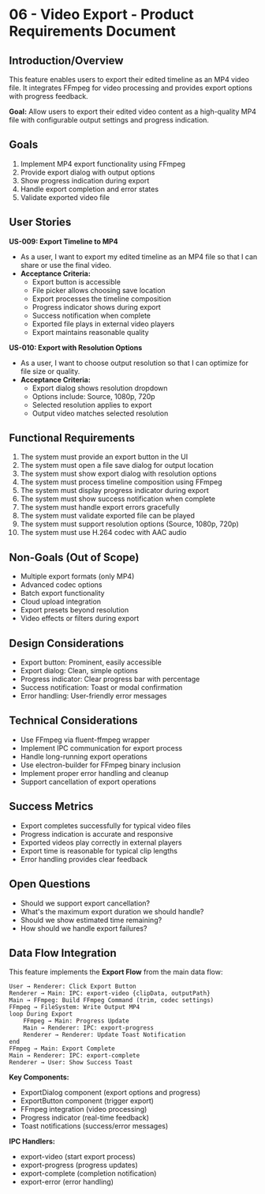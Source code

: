 # 06 - Video Export - Product Requirements Document

## Introduction/Overview

This feature enables users to export their edited timeline as an MP4 video file. It integrates FFmpeg for video processing and provides export options with progress feedback.

**Goal:** Allow users to export their edited video content as a high-quality MP4 file with configurable output settings and progress indication.

## Goals

1. Implement MP4 export functionality using FFmpeg
2. Provide export dialog with output options
3. Show progress indication during export
4. Handle export completion and error states
5. Validate exported video file

## User Stories

**US-009: Export Timeline to MP4**
- As a user, I want to export my edited timeline as an MP4 file so that I can share or use the final video.
- **Acceptance Criteria:**
  - Export button is accessible
  - File picker allows choosing save location
  - Export processes the timeline composition
  - Progress indicator shows during export
  - Success notification when complete
  - Exported file plays in external video players
  - Export maintains reasonable quality

**US-010: Export with Resolution Options**
- As a user, I want to choose output resolution so that I can optimize for file size or quality.
- **Acceptance Criteria:**
  - Export dialog shows resolution dropdown
  - Options include: Source, 1080p, 720p
  - Selected resolution applies to export
  - Output video matches selected resolution

## Functional Requirements

1. The system must provide an export button in the UI
2. The system must open a file save dialog for output location
3. The system must show export dialog with resolution options
4. The system must process timeline composition using FFmpeg
5. The system must display progress indicator during export
6. The system must show success notification when complete
7. The system must handle export errors gracefully
8. The system must validate exported file can be played
9. The system must support resolution options (Source, 1080p, 720p)
10. The system must use H.264 codec with AAC audio

## Non-Goals (Out of Scope)

- Multiple export formats (only MP4)
- Advanced codec options
- Batch export functionality
- Cloud upload integration
- Export presets beyond resolution
- Video effects or filters during export

## Design Considerations

- Export button: Prominent, easily accessible
- Export dialog: Clean, simple options
- Progress indicator: Clear progress bar with percentage
- Success notification: Toast or modal confirmation
- Error handling: User-friendly error messages

## Technical Considerations

- Use FFmpeg via fluent-ffmpeg wrapper
- Implement IPC communication for export process
- Handle long-running export operations
- Use electron-builder for FFmpeg binary inclusion
- Implement proper error handling and cleanup
- Support cancellation of export operations

## Success Metrics

- Export completes successfully for typical video files
- Progress indication is accurate and responsive
- Exported videos play correctly in external players
- Export time is reasonable for typical clip lengths
- Error handling provides clear feedback

## Open Questions

- Should we support export cancellation?
- What's the maximum export duration we should handle?
- Should we show estimated time remaining?
- How should we handle export failures?

## Data Flow Integration

This feature implements the **Export Flow** from the main data flow:

```
User → Renderer: Click Export Button
Renderer → Main: IPC: export-video {clipData, outputPath}
Main → FFmpeg: Build FFmpeg Command (trim, codec settings)
FFmpeg → FileSystem: Write Output MP4
loop During Export
    FFmpeg → Main: Progress Update
    Main → Renderer: IPC: export-progress
    Renderer → Renderer: Update Toast Notification
end
FFmpeg → Main: Export Complete
Main → Renderer: IPC: export-complete
Renderer → User: Show Success Toast
```

**Key Components:**
- ExportDialog component (export options and progress)
- ExportButton component (trigger export)
- FFmpeg integration (video processing)
- Progress indicator (real-time feedback)
- Toast notifications (success/error messages)

**IPC Handlers:**
- export-video (start export process)
- export-progress (progress updates)
- export-complete (completion notification)
- export-error (error handling)
